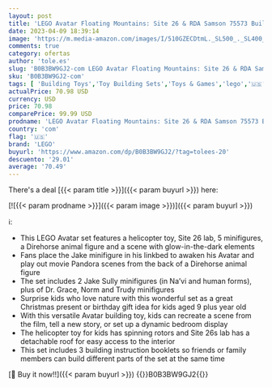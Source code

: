 ```yaml
---
layout: post
title: 'LEGO Avatar Floating Mountains: Site 26 & RDA Samson 75573 Buildable Helicopter Toy for Kids with Direhorse Animal Figure and 5 Minifigures  Gift Idea'
date: 2023-04-09 18:39:14
image: 'https://m.media-amazon.com/images/I/510GZECDtmL._SL500_._SL400_.jpg'
comments: true
category: ofertas
author: 'tole.es'
slug: 'B0B3BW9GJ2-com LEGO Avatar Floating Mountains: Site 26 & RDA Samson...'
sku: 'B0B3BW9GJ2-com'
tags: [ 'Building Toys','Toy Building Sets','Toys & Games','lego','🇺🇸', ]
actualPrice: 70.98 USD
currency: USD
price: 70.98
comparePrice: 99.99 USD
prodname: 'LEGO Avatar Floating Mountains: Site 26 & RDA Samson 75573 Buildable Helicopter Toy for Kids with Direhorse Animal Figure and 5 Minifigures  Gift Idea'
country: 'com'
flag: '🇺🇸'
brand: 'LEGO'
buyurl: 'https://www.amazon.com/dp/B0B3BW9GJ2/?tag=tolees-20'
descuento: '29.01'
average: '70.49'
---
```


There's a deal [{{< param title >}}]({{< param buyurl >}})  here:

[![{{< param prodname >}}]({{< param image >}})]({{< param buyurl >}})

ℹ️:

- This LEGO Avatar set features a helicopter toy, Site 26 lab, 5 minifigures, a Direhorse animal figure and a scene with glow-in-the-dark elements
- Fans place the Jake minifigure in his linkbed to awaken his Avatar and play out movie Pandora scenes from the back of a Direhorse animal figure
- The set includes 2 Jake Sully minifigures (in Na’vi and human forms), plus of Dr. Grace, Norm and Trudy minifigures
- Surprise kids who love nature with this wonderful set as a great Christmas present or birthday gift idea for kids aged 9 plus year old
- With this versatile Avatar building toy, kids can recreate a scene from the film, tell a new story, or set up a dynamic bedroom display
- The helicopter toy for kids has spinning rotors and Site 26s lab has a detachable roof for easy access to the interior
- This set includes 3 building instruction booklets so friends or family members can build different parts of the set at the same time

[🛒 Buy it now!!]({{< param buyurl >}})
{{<world>}}B0B3BW9GJ2{{</world>}}

